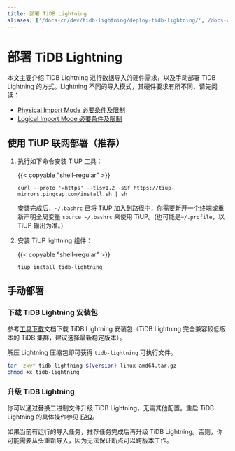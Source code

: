 ```yaml
---
title: 部署 TiDB Lightning
aliases: ['/docs-cn/dev/tidb-lightning/deploy-tidb-lightning/','/docs-cn/dev/reference/tools/tidb-lightning/deployment/']
---
```


# 部署 TiDB Lightning

本文主要介绍 TiDB Lightning 进行数据导入的硬件需求，以及手动部署 TiDB Lightning 的方式。Lightning 不同的导入模式，其硬件要求有所不同，请先阅读：

- [Physical Import Mode 必要条件及限制](/tidb-lightning/tidb-lightning-physical-import-mode.md#必要条件及限制)
- [Logical Import Mode 必要条件及限制](/tidb-lightning/tidb-lightning-logical-import-mode.md#必要条件及限制)

## 使用 TiUP 联网部署（推荐）

1. 执行如下命令安装 TiUP 工具：

    {{< copyable "shell-regular" >}}

    ```shell
    curl --proto '=https' --tlsv1.2 -sSf https://tiup-mirrors.pingcap.com/install.sh | sh
    ```

   安装完成后，`~/.bashrc` 已将 TiUP 加入到路径中，你需要新开一个终端或重新声明全局变量 `source ~/.bashrc` 来使用 TiUP。(也可能是`~/.profile`，以 TiUP 输出为准。)

2. 安装 TiUP lightning 组件：

    {{< copyable "shell-regular" >}}

    ```shell
    tiup install tidb-lightning
    ```

## 手动部署

### 下载 TiDB Lightning 安装包

参考[工具下载](/download-ecosystem-tools.md)文档下载 TiDB Lightning 安装包（TiDB Lightning 完全兼容较低版本的 TiDB 集群，建议选择最新稳定版本）。

解压 Lightning 压缩包即可获得 `tidb-lightning` 可执行文件。

```bash
tar -zxvf tidb-lightning-${version}-linux-amd64.tar.gz
chmod +x tidb-lightning
```

### 升级 TiDB Lightning

你可以通过替换二进制文件升级 TiDB Lightning，无需其他配置。重启 TiDB Lightning 的具体操作参见 [FAQ](/tidb-lightning/tidb-lightning-faq.md#如何正确重启-tidb-lightning)。

如果当前有运行的导入任务，推荐任务完成后再升级 TiDB Lightning。否则，你可能需要从头重新导入，因为无法保证断点可以跨版本工作。
